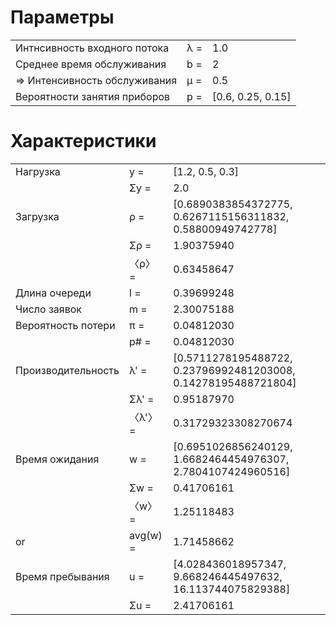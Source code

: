 
# Параметры

|   |   |   |
|---|---|---|
|Интнсивность входного потока | λ = |1.0|
|Среднее время обслуживания   | b = |2     |
|⇒ Интенсивность обслуживания | μ = |0.5    |
|Вероятности занятия приборов | p = |[0.6, 0.25, 0.15]|

# Характеристики

|   |   |   |
|---|---|---|
|Нагрузка           | y =   |[1.2, 0.5, 0.3]|
|                   | Σy =  |2.0|
|Загрузка           | ρ =   |[0.6890383854372775, 0.6267115156311832, 0.58800949742778]|
|                   | Σρ =  |1.90375940|
|                   | 〈ρ〉 =  |0.63458647|
|Длина очереди      | l =   |0.39699248|
|Число заявок       | m =   |2.30075188|
|Вероятность потери | π =   |0.04812030|
|                   | p# =   |0.04812030|
|Производительность | λ' =  |[0.5711278195488722, 0.23796992481203008, 0.14278195488721804]|
|                   | Σλ' = |0.95187970|
|                   | 〈λ'〉 = |0.31729323308270674|
|Время ожидания     |  w =  |[0.6951026856240129, 1.6682464454976307, 2.7804107424960516]|
|                   | Σw =  |0.41706161|
|                   | 〈w〉 =  |1.25118483|
|             or    | avg(w) =|1.71458662|
|Время пребывания   |  u =  |[4.028436018957347, 9.668246445497632, 16.113744075829388]|
|                   | Σu =  |2.41706161|

